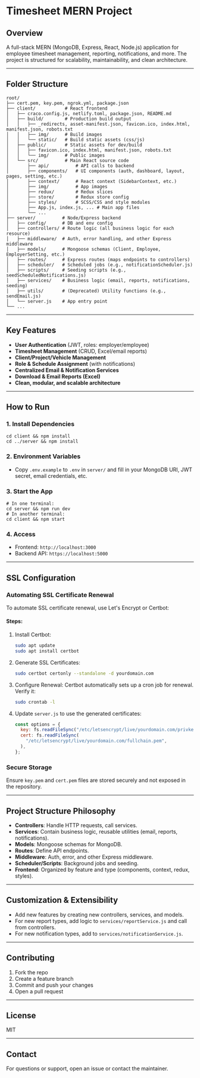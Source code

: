 # Timesheet MERN Project

## Overview

A full-stack MERN (MongoDB, Express, React, Node.js) application for employee timesheet management, reporting, notifications, and more. The project is structured for scalability, maintainability, and clean architecture.

---

## Folder Structure

```
root/
├── cert.pem, key.pem, ngrok.yml, package.json
├── client/           # React frontend
│   ├── craco.config.js, netlify.toml, package.json, README.md
│   ├── build/        # Production build output
│   │   ├── _redirects, asset-manifest.json, favicon.ico, index.html, manifest.json, robots.txt
│   │   ├── img/      # Build images
│   │   └── static/   # Build static assets (css/js)
│   ├── public/       # Static assets for dev/build
│   │   ├── favicon.ico, index.html, manifest.json, robots.txt
│   │   └── img/      # Public images
│   └── src/          # Main React source code
│       ├── api/          # API calls to backend
│       ├── components/   # UI components (auth, dashboard, layout, pages, setting, etc.)
│       ├── context/      # React context (SidebarContext, etc.)
│       ├── img/          # App images
│       ├── redux/        # Redux slices
│       ├── store/        # Redux store config
│       ├── styles/       # SCSS/CSS and style modules
│       ├── App.js, index.js, ... # Main app files
│       └── ...
├── server/          # Node/Express backend
│   ├── config/      # DB and env config
│   ├── controllers/ # Route logic (all business logic for each resource)
│   ├── middleware/  # Auth, error handling, and other Express middleware
│   ├── models/      # Mongoose schemas (Client, Employee, EmployerSetting, etc.)
│   ├── routes/      # Express routes (maps endpoints to controllers)
│   ├── scheduler/   # Scheduled jobs (e.g., notificationScheduler.js)
│   ├── scripts/     # Seeding scripts (e.g., seedScheduledNotifications.js)
│   ├── services/    # Business logic (email, reports, notifications, seeding)
│   ├── utils/       # (Deprecated) Utility functions (e.g., sendEmail.js)
│   └── server.js    # App entry point
└── ...
```

---

## Key Features

- **User Authentication** (JWT, roles: employer/employee)
- **Timesheet Management** (CRUD, Excel/email reports)
- **Client/Project/Vehicle Management**
- **Role & Schedule Assignment** (with notifications)
- **Centralized Email & Notification Services**
- **Download & Email Reports (Excel)**
- **Clean, modular, and scalable architecture**

---

## How to Run

### 1. Install Dependencies

```
cd client && npm install
cd ../server && npm install
```

### 2. Environment Variables

- Copy `.env.example` to `.env` in `server/` and fill in your MongoDB URI, JWT secret, email credentials, etc.

### 3. Start the App

```
# In one terminal:
cd server && npm run dev
# In another terminal:
cd client && npm start
```

### 4. Access

- Frontend: `http://localhost:3000`
- Backend API: `https://localhost:5000`

---

## SSL Configuration

### Automating SSL Certificate Renewal

To automate SSL certificate renewal, use Let's Encrypt or Certbot:

#### Steps:

1. Install Certbot:

   ```bash
   sudo apt update
   sudo apt install certbot
   ```

2. Generate SSL Certificates:

   ```bash
   sudo certbot certonly --standalone -d yourdomain.com
   ```

3. Configure Renewal:
   Certbot automatically sets up a cron job for renewal. Verify it:

   ```bash
   sudo crontab -l
   ```

4. Update `server.js` to use the generated certificates:
   ```javascript
   const options = {
     key: fs.readFileSync("/etc/letsencrypt/live/yourdomain.com/privkey.pem"),
     cert: fs.readFileSync(
       "/etc/letsencrypt/live/yourdomain.com/fullchain.pem",
     ),
   };
   ```

### Secure Storage

Ensure `key.pem` and `cert.pem` files are stored securely and not exposed in the repository.

---

## Project Structure Philosophy

- **Controllers**: Handle HTTP requests, call services.
- **Services**: Contain business logic, reusable utilities (email, reports, notifications).
- **Models**: Mongoose schemas for MongoDB.
- **Routes**: Define API endpoints.
- **Middleware**: Auth, error, and other Express middleware.
- **Scheduler/Scripts**: Background jobs and seeding.
- **Frontend**: Organized by feature and type (components, context, redux, styles).

---

## Customization & Extensibility

- Add new features by creating new controllers, services, and models.
- For new report types, add logic to `services/reportService.js` and call from controllers.
- For new notification types, add to `services/notificationService.js`.

---

## Contributing

1. Fork the repo
2. Create a feature branch
3. Commit and push your changes
4. Open a pull request

---

## License

MIT

---

## Contact

For questions or support, open an issue or contact the maintainer.
